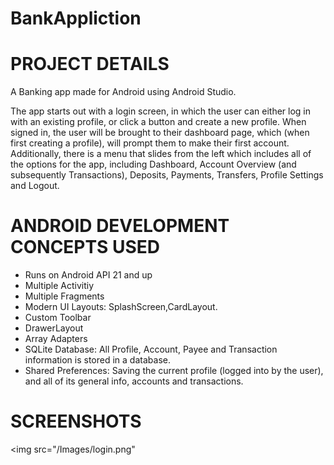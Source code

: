 # BankAppliction

# PROJECT DETAILS

A Banking app made for Android using Android Studio.


The app starts out with a login screen, in which the user can either log in with an existing profile, or click a button and create a new profile. When signed in, the user will be brought to their dashboard page, which (when first creating a profile), will prompt them to make their first account. Additionally, there is a menu that slides from the left which includes all of the options for the app, including Dashboard, Account Overview (and subsequently Transactions), Deposits, Payments, Transfers, Profile Settings and Logout. 


# ANDROID DEVELOPMENT CONCEPTS USED

- Runs on Android API 21 and up
- Multiple Activitiy
- Multiple Fragments
- Modern UI Layouts: SplashScreen,CardLayout.
- Custom Toolbar
- DrawerLayout
- Array Adapters
- SQLite Database: All Profile, Account, Payee and Transaction information is stored in a database.
- Shared Preferences: Saving the current profile (logged into by the user), and all of its general info, accounts and transactions.

# SCREENSHOTS

 <img src="/Images/login.png"</img> 
